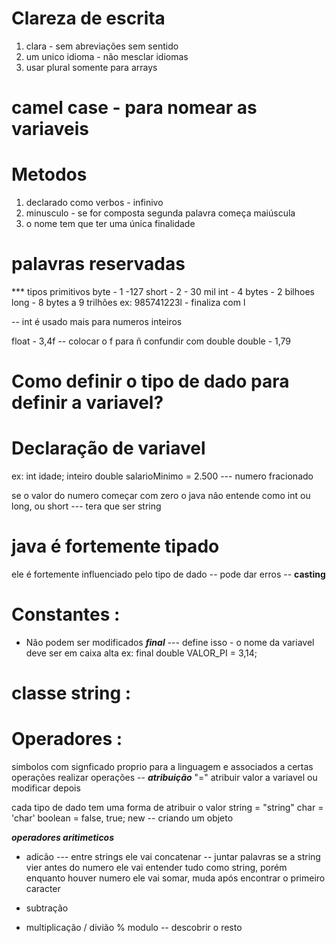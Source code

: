 # Clareza de escrita
 1. clara - sem abreviações sem sentido
 2. um unico idioma - não mesclar idiomas
 3. usar plural somente para arrays

 # camel case - para nomear as variaveis 

 # Metodos 
 1. declarado como verbos - infinivo
 2. minusculo - se for composta segunda palavra começa maiúscula 
 4. o nome tem que ter uma única finalidade

 # palavras reservadas 
 *** tipos primitivos 
 byte - 1 -127
 short - 2 - 30 mil
 int - 4 bytes - 2 bilhoes 
 long - 8 bytes a 9 trilhões  ex: 985741223l - finaliza com l

 -- int é usado mais para numeros inteiros 

 float - 3,4f -- colocar o f para ñ confundir com double
 double - 1,79

 # Como definir o tipo de dado para definir a variavel?

 # Declaração de variavel 
 <tipo> <nomeVariavel> <atribuirValor>

 ex: int idade; inteiro 
 double salarioMinimo = 2.500 --- numero fracionado

 se o valor do numero começar com zero o java não entende como int ou long, ou short --- tera que ser string 

 # java é fortemente tipado 
 ele é fortemente influenciado pelo tipo de dado -- pode dar erros
 -- **casting** 

 # Constantes :

 - Não podem ser modificados 
***final*** --- define isso - o nome da variavel deve ser em caixa alta
ex: final double VALOR_PI = 3,14; 

# classe string :

# Operadores :
simbolos com signficado proprio para a linguagem e associados a certas operações
realizar operações --
***atribuição***  "=" atribuir valor a variavel ou modificar depois 

cada tipo de dado tem uma forma de atribuir o valor 
string = "string" 
char = 'char'
boolean = false, true; 
new -- criando um objeto 

***operadores aritimeticos***
+ adicão   --- entre strings ele vai concatenar -- juntar palavras 
se a string vier antes do numero ele vai entender tudo como string, porém enquanto houver numero ele vai somar, muda após encontrar o primeiro caracter

- subtração
* multiplicação
/ divião
% modulo -- descobrir o resto

